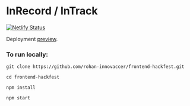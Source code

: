 # InRecord / InTrack

[![Netlify Status](https://api.netlify.com/api/v1/badges/5fc36cb3-a275-4b6b-ad1c-2bc91ab5fe14/deploy-status)](https://app.netlify.com/sites/stupefied-carson-d002e9/deploys) 

Deployment [preview](https://inrecord.netlify.app/).

### To run locally:

```
git clone https://github.com/rohan-innovaccer/frontend-hackfest.git

cd frontend-hackfest

npm install

npm start
```


